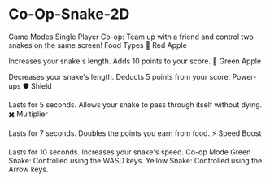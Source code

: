 # Co-Op-Snake-2D

Game Modes
Single Player
Co-op: Team up with a friend and control two snakes on the same screen!
Food Types
🍎 Red Apple

Increases your snake's length.
Adds 10 points to your score.
🍏 Green Apple

Decreases your snake's length.
Deducts 5 points from your score.
Power-ups
🛡️ Shield

Lasts for 5 seconds.
Allows your snake to pass through itself without dying.
✖️ Multiplier

Lasts for 7 seconds.
Doubles the points you earn from food.
⚡ Speed Boost

Lasts for 10 seconds.
Increases your snake's speed.
Co-op Mode
Green Snake: Controlled using the WASD keys.
Yellow Snake: Controlled using the Arrow keys.
